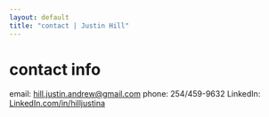 ```yaml
---
layout: default
title: "contact | Justin Hill"
---
```


# contact info

email: hill.justin.andrew@gmail.com
phone: 254/459-9632
LinkedIn: [LinkedIn.com/in/hilljustina](https://www.linkedin.com/in/hilljustina)

